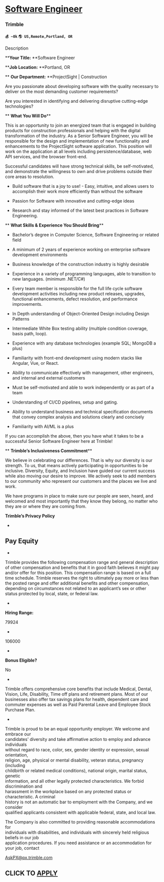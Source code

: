 # [Software Engineer](https://www.remotewlb.com/apply/software-engineer-86464)  
### Trimble  
#### `💰 ~0k` `🌎 US,Remote,Portland, OR`  

Description

****Your Title:** **Software Engineer

****Job Location:** **Portland, OR

 ** **Our Department:** **ProjectSight | Construction

Are you passionate about developing software with the quality necessary to deliver on the most demanding customer requirements?

Are you interested in identifying and delivering disruptive cutting-edge technologies?

 ** **What You Will Do****

This is an opportunity to join an energized team that is engaged in building products for construction professionals and helping with the digital transformation of the industry. As a Senior Software Engineer, you will be responsible for the design and implementation of new functionality and enhancements to the ProjectSight software application. This position will work on the application at all levels including persistence/database, web API services, and the browser front-end.

Successful candidates will have strong technical skills, be self-motivated, and demonstrate the willingness to own and drive problems outside their core areas to resolution.

  * Build software that is a joy to use! - Easy, intuitive, and allows users to accomplish their work more efficiently than without the software

  * Passion for Software with innovative and cutting-edge ideas

  * Research and stay informed of the latest best practices in Software Engineering.

 ** **What Skills & Experience You Should Bring****

  * Bachelor’s degree in Computer Science, Software Engineering or related field

  * A minimum of 2 years of experience working on enterprise software development environments

  * Business knowledge of the construction industry is highly desirable

  * Experience in a variety of programming languages, able to transition to new languages. (minimum .NET/C#)

  * Every team member is responsible for the full life cycle software development activities including new product releases, upgrades, functional enhancements, defect resolution, and performance improvements.

  * In Depth understanding of Object-Oriented Design including Design Patterns

  * Intermediate White Box testing ability (multiple condition coverage, basis path, loop).

  * Experience with any database technologies (example SQL; MongoDB a plus)

  * Familiarity with front-end development using modern stacks like Angular, Vue, or React.

  * Ability to communicate effectively with management, other engineers, and internal and external customers

  * Must be self-motivated and able to work independently or as part of a team

  * Understanding of CI/CD pipelines, setup and gating.

  * Ability to understand business and technical specification documents that convey complex analysis and solutions clearly and concisely

  * Familiarity with AI/ML is a plus

If you can accomplish the above, then you have what it takes to be a successful Senior Software Engineer here at Trimble!

 ** **Trimble’s Inclusiveness Commitment****

We believe in celebrating our differences. That is why our diversity is our strength. To us, that means actively participating in opportunities to be inclusive. Diversity, Equity, and Inclusion have guided our current success while also moving our desire to improve. We actively seek to add members to our community who represent our customers and the places we live and work.

We have programs in place to make sure our people are seen, heard, and welcomed and most importantly that they know they belong, no matter who they are or where they are coming from.

  
 **Trimble’s Privacy Policy**

-

##  **Pay Equity**

-

Trimble provides the following compensation range and general description of other compensation and benefits that it in good faith believes it might pay and/or offer for this position. This compensation range is based on a full time schedule. Trimble reserves the right to ultimately pay more or less than the posted range and offer additional benefits and other compensation, depending on circumstances not related to an applicant’s sex or other status protected by local, state, or federal law.

-

 **Hiring Range:**

79924

-

106000

-

 **Bonus Eligible?**

No

-

Trimble offers comprehensive core benefits that include Medical, Dental, Vision, Life, Disability, Time off plans and retirement plans. Most of our businesses also offer tax savings plans for health, dependent care and commuter expenses as well as Paid Parental Leave and Employee Stock Purchase Plan.

-

Trimble is proud to be an equal opportunity employer. We welcome and embrace our  
candidates' diversity and take affirmative action to employ and advance individuals  
without regard to race, color, sex, gender identity or expression, sexual orientation,  
religion, age, physical or mental disability, veteran status, pregnancy (including  
childbirth or related medical conditions), national origin, marital status, genetic  
information, and all other legally protected characteristics. We forbid discrimination and  
harassment in the workplace based on any protected status or characteristic. A criminal  
history is not an automatic bar to employment with the Company, and we consider  
qualified applicants consistent with applicable federal, state, and local law.

  
The Company is also committed to providing reasonable accommodations for  
individuals with disabilities, and individuals with sincerely held religious beliefs in our job  
application procedures. If you need assistance or an accommodation for your job, contact

AskPX@px.trimble.com

  
## CLICK TO [APPLY](https://www.remotewlb.com/apply/software-engineer-86464)


